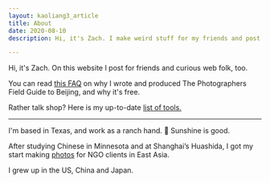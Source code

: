 ```yaml
---
layout: kaoliang3_article
title: About 
date: 2020-08-10
description: Hi, it's Zach. I make weird stuff for my friends and post it on the web.

---
```



<span class="lede">Hi, it's Zach. On this website I post for friends and curious web folk, too.</span>

You can read [this FAQ] on why I wrote and produced The Photographers Field Guide to Beijing, and why it's free.

Rather talk shop? Here is my up-to-date [list of tools.]


---


I'm based in Texas, and work as a ranch hand. 🍃 Sunshine is good.

After studying Chinese in Minnesota and at Shanghai’s Huashida, I got my start making [photos] for NGO clients in East Asia.

I grew up in the US, China and Japan.



[Laughing Lost in Briars.]: https://www.zachmccabe.com/briars

[this FAQ]: https://www.zachmccabe.com/beijing/faq#why-is-this-book-free

[list of tools.]: https://www.zachmccabe.com/tools

[photos]: https://www.zachmccabe.com/postcard
